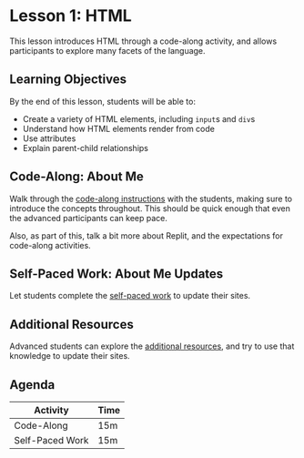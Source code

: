 # Lesson 1: HTML
This lesson introduces HTML through a code-along activity, and allows participants to explore many facets of the language.

## Learning Objectives
By the end of this lesson, students will be able to:

- Create a variety of HTML elements, including `input`s and `div`s
- Understand how HTML elements render from code
- Use attributes
- Explain parent-child relationships

## Code-Along: About Me
Walk through the [code-along instructions](AboutMeCodeAlong.md) with the students, making sure to introduce the concepts throughout. This should be quick enough that even the advanced participants can keep pace.

Also, as part of this, talk a bit more about Replit, and the expectations for code-along activities.

## Self-Paced Work: About Me Updates
Let students complete the [self-paced work](AboutMeSelfPacedWork.md) to update their sites.

## Additional Resources
Advanced students can explore the [additional resources](Advanced.md), and try to use that knowledge to update their sites.

## Agenda

| Activity | Time |
|-|-|
| Code-Along | 15m |
| Self-Paced Work | 15m |
